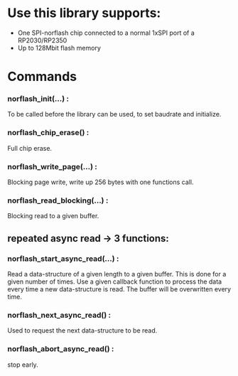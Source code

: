 # Use this library supports:
- One SPI-norflash chip connected to a normal 1xSPI port of a RP2030/RP2350
- Up to 128Mbit flash memory

 # Commands
 ### norflash_init(...) : 
 To be called before the library can be used, to set baudrate and initialize.
 ### norflash_chip_erase() : 
 Full chip erase.
 ### norflash_write_page(...) : 
 Blocking page write, write up 256 bytes with one functions call.
 ### norflash_read_blocking(...) : 
 Blocking read to a given buffer.

 ## repeated async read -> 3 functions:
### norflash_start_async_read(...) :

Read a data-structure of a given length to a given buffer. 
This is done for a given number of times.
Use a given callback function to process the data every time a new data-structure is read.
The buffer will be overwritten every time.

 ### norflash_next_async_read() :
 Used to request the next data-structure to be read.

### norflash_abort_async_read() :
stop early.

        



